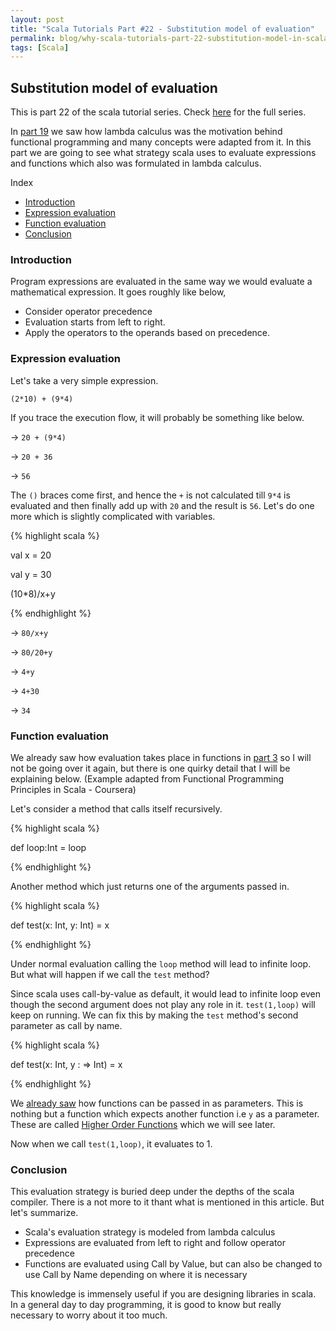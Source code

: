 ```yaml
---
layout: post
title: "Scala Tutorials Part #22 - Substitution model of evaluation"
permalink: blog/why-scala-tutorials-part-22-substitution-model-in-scala/
tags: [Scala]
---
```


Substitution model of evaluation
--------------------------------

This is part 22 of the scala tutorial series. Check [here](/tags/#Scala) for the full series.

In [part 19](/blog/scala-tutorials-part-19-lambda-calculus/) we saw how lambda calculus was the motivation behind functional programming and many concepts were adapted from it. In this part we are going to see 
what strategy scala uses to evaluate expressions and functions which also was formulated in lambda calculus.

<i class="fa fa-list-ul fa-lg space-right"></i> Index

- [Introduction](#Intro)
- [Expression evaluation](#ExpressionEvaluation)
- [Function evaluation](#FunctionEvaluation)
- [Conclusion](#Conclusion)


<h3><b><a name = "Intro" class="inter-header">Introduction</a></b></h3>

Program expressions are evaluated in the same way we would evaluate a mathematical expression. It goes roughly like below,

- Consider operator precedence 
- Evaluation starts from left to right.
- Apply the operators to the operands based on precedence.

<h3><b><a name = "ExpressionEvaluation" class="inter-header">Expression evaluation</a></b></h3>

Let's take a very simple expression.

` (2*10) + (9*4) `

If you trace the execution flow, it will probably be something like below.

-> `20 + (9*4)`

-> `20 + 36`

-> `56`

The `()` braces come first, and hence the `+` is not calculated till `9*4` is evaluated and then finally add up with `20` and the result is `56`. Let's do one more which is slightly complicated with variables.

{% highlight scala %}

val x = 20

val y = 30

(10*8)/x+y

{% endhighlight %}

-> `80/x+y`

-> `80/20+y`

-> `4+y`

-> `4+30`

->  `34`

<h3><b><a name = "FunctionEvaluation" class="inter-header">Function evaluation</a></b></h3>

We already saw how evaluation takes place in functions in [part 3](/blog/scala-tutorials-part-3-methods/#CallByNamevsValue) so I will not
be going over it again, but there is one quirky detail that I will be explaining below. (Example adapted from Functional Programming Principles in 
Scala - Coursera)

Let's consider a method that calls itself recursively.

{% highlight scala %}

 def loop:Int = loop 

{% endhighlight %}

Another method which just returns one of the arguments passed in.

{% highlight scala %}

def test(x: Int, y: Int) = x

{% endhighlight %}

Under normal evaluation calling the `loop` method will lead to infinite loop. But what will happen if we call the `test` method?

Since scala uses call-by-value as default, it would lead to infinite loop even though the second argument does not play 
any role in it. `test(1,loop)` will keep on running. We can fix this by making the `test` method's second parameter as call by name.

{% highlight scala %}

def test(x: Int, y : => Int) = x

{% endhighlight %}

We [already saw](/blog/scala-tutorials-part-19-lambda-calculus/#FirstClass) how functions can be passed in as parameters. This is nothing
but a function which expects another function i.e `y` as a parameter. These are called 
[Higher Order Functions](https://en.wikipedia.org/wiki/Higher-order_function) which we will see later.

Now when we call `test(1,loop)`, it evaluates to 1.

<h3><b><a name = "Conclusion" class="inter-header">Conclusion</a></b></h3>

This evaluation strategy is buried deep under the depths of the scala compiler. There is a not more to it thant what is mentioned in this article.
But let's summarize.

- Scala's evaluation strategy is modeled from lambda calculus
- Expressions are evaluated from left to right and follow operator precedence
- Functions are evaluated using Call by Value, but can also be changed to use Call by Name depending on where it is necessary

This knowledge is immensely useful if you are designing libraries in scala. In a general day to day programming, it is good to know
but really necessary to worry about it too much.